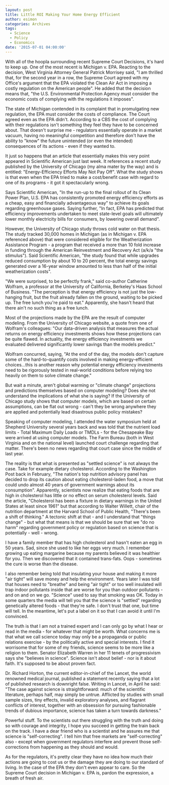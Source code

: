 ```yaml
---
layout: post
title: Little ROI Making Your Home Energy Efficient
author: esimon
categories: Archives
tags:
  - Science
  - Policy
  - Economics
date: '2015-07-01 04:00:00'
---
```

With all of the hoopla surrounding recent Supreme Court Decisions, it's hard to keep up. One of the most recent is Michigan v. EPA. Reacting to the decision, West Virginia Attorney General Patrick Morrisey said, "I am thrilled that, for the second year in a row, the Supreme Court agreed with my Office's argument that the EPA violated the Clean Air Act in imposing a costly regulation on the American people". He added that the decision means that, "the U.S. Environmental Protection Agency must consider the economic costs of complying with the regulations it imposes".

The state of Michigan contended in its complaint that in promulgating new regulation, the EPA must consider the costs of compliance. The Court agreed even as the EPA didn't. According to a CBS the cost of complying with their regulations isn't something they feel they have to be concerned about. That doesn't surprise me - regulators essentially operate in a market vacuum, having no meaningful competition and therefore don't have the ability to "know" the future unintended (or even the intended) consequences of its actions - even if they wanted to. 

It just so happens that an article that essentially makes this very point appeared in Scientific American just last week. It references a recent study published by the University of Chicago (my alma mater by the way) and is entitled: "Energy-Efficiency Efforts May Not Pay Off". What the study shows is that even when the EPA tried to make a cost/benefit case with regard to one of its programs - it got it spectacularly wrong. 

Says Scientific American, "In the run-up to the final rollout of its Clean Power Plan, U.S. EPA has consistently promoted energy efficiency efforts as a cheap, easy and financially advantageous way" to achieve its goals regarding greenhouse gases. Saying further, "In fact, EPA has predicted that efficiency improvements undertaken to meet state-level goals will ultimately lower monthly electricity bills for consumers, by lowering overall demand".

However, the University of Chicago study throws cold water on that thesis. The study tracked 30,000 homes in Michigan (as in Michigan v. EPA referenced above) that were considered eligible for the Weatherization Assistance Program - a program that received a more than 10 fold increase in funding through the American Reinvestment and Recovery Act (a/k/a "the stimulus"). Said Scientific American, "the study found that while upgrades reduced consumption by about 10 to 20 percent, the total energy savings generated over a 16-year window amounted to less than half of the initial weatherization costs".

"We were surprised, to be perfectly frank," said co-author Catherine Wolfram, a professor at the University of California, Berkeley's Haas School of Business. "The perception is that energy efficiency is not just the low-hanging fruit, but the fruit already fallen on the ground, waiting to be picked up. The free lunch you're paid to eat." Apparently, she hasn't heard that there ain't no such thing as a free lunch. 

Most of the projections made by the EPA are the result of computer modeling. From the University of Chicago website, a quote from one of Wolfram's colleagues: "Our data-driven analysis that measures the actual returns on energy efficiency investments shows how these projections can be quite flawed. In actuality, the energy efficiency investments we evaluated delivered significantly lower savings than the models predict." 

Wolfram concurred, saying, "At the end of the day, the models don't capture some of the hard-to-quantify costs involved in making energy-efficient choices…this is another reason why potential energy efficiency investments need to be rigorously tested in real-world conditions before relying too heavily on them to solve climate change." 

But wait a minute, aren't global warming or "climate change" projections and predictions themselves based on computer modeling? Does she not understand the implications of what she is saying? If the University of Chicago study shows that computer models, which are based on certain assumptions, can be flat out wrong - can't they be wrong anywhere they are applied and potentially lead disastrous public policy mistakes? 

Speaking of computer modeling, I attended the water symposium held at Shepherd University several years back and was told that the nutrient load limits - Total Maximum Daily Loads or TMDLs - for the Chesapeake Bay were arrived at using computer models. The Farm Bureau (both in West Virginia and on the national level) launched court challenge regarding that matter. There's been no news regarding that court case since the middle of last year. 

The reality is that what is presented as "settled science" is not always the case. Take for example dietary cholesterol. According to the Washington Post back in February, "The nation's top nutrition advisory panel has decided to drop its caution about eating cholesterol-laden food, a move that could undo almost 40 years of government warnings about its consumption". Apparently, scientists now realize that eating foods that are high in cholesterol has little or no effect on serum cholesterol levels. Said the article, "Cholesterol has been a fixture in dietary warnings in the United States at least since 1961" but that according to Walter Willett, chair of the nutrition department at the Harvard School of Public Health, "There's been a shift of thinking." A tectonic shift at that - and I understand that "things change" - but what that means is that we should be sure that we "do no harm" regarding government policy or regulation based on science that is potentially - well - wrong. 

I have a family member that has high cholesterol and hasn't eaten an egg in 50 years. Sad, since she used to like her eggs very much. I remember growing up eating margarine because my parents believed it was healthier for you. Then we discovered that it contained trans-fats. Oops - sometimes the cure is worse than the disease. 

I also remember being told that insulating your house and making it more "air tight" will save money and help the environment. Years later I was told that houses need to "breathe" and being "air tight" or too well insulated will trap indoor pollutants inside that are worse for you than outdoor pollutants - and on and on we go. "Science" used to say that smoking was OK. Today in some quarters the media will tell you that the science is "settled" regarding genetically altered foods - that they're safe. I don't trust that one, but time will tell. In the meantime, let's put a label on it so that I can avoid it until I'm convinced. 

The truth is that I am not a trained expert and I can only go by what I hear or read in the media - for whatever that might be worth. What concerns me is that what we call science today may only be a propaganda or public relations exercise - by the politically active and special interests. I find it worrisome that for some of my friends, science seems to be more like a religion to them. Senator Elizabeth Warren in her 11 tenets of progressivism says she "believes in science". Science isn't about belief - nor is it about faith. It's supposed to be about proven fact. 

Dr. Richard Horton, the current editor-in-chief of the Lancet, the world renowned medical journal, published a statement recently saying that a lot of published research is downright false. Writing in Lancet, in April he said: "The case against science is straightforward: much of the scientific literature, perhaps half, may simply be untrue. Afflicted by studies with small sample sizes, tiny effects, invalid exploratory analyses, and flagrant conflicts of interest, together with an obsession for pursuing fashionable trends of dubious importance, science has taken a turn towards darkness." 

Powerful stuff. To the scientists out there struggling with the truth and doing so with courage and integrity, I hope you succeed in getting the train back on the track. I have a dear friend who is a scientist and he assures me that science is "self-correcting". I tell him that free markets are "self-correcting" also - except when government regulators interfere and prevent those self-corrections from happening as they should and would. 

As for the regulators, it's pretty clear they have no idea how much their actions are going to cost us or the damage they are doing to our standard of living. In the case of the EPA they don't even appear to care. So the Supreme Court decision in Michigan v. EPA is, pardon the expression, a breath of fresh air. 

